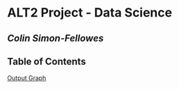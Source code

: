 # ALT2 Project - Data Science
## _Colin Simon-Fellowes_

## Table of Contents
[Output Graph](https://ctsf1.github.io/data_sci/src/graphs/output.html)